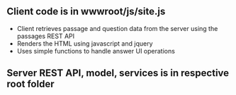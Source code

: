 ## Client code is in wwwroot/js/site.js
  - Client retrieves passage and question data from the server using the passages REST API
  - Renders the HTML using javascript and jquery
  - Uses simple functions to handle answer UI operations
  
## Server REST API, model, services is in respective root folder
